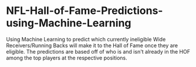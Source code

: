 # NFL-Hall-of-Fame-Predictions-using-Machine-Learning
Using Machine Learning to predict which currently ineligible Wide Receivers/Running Backs will make it to the Hall of Fame once they are eligible. The predictions are based off of who is and isn't already in the HOF among the top players at the respective positions.
